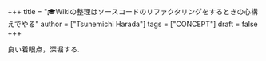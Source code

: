 +++
title = "🎓Wikiの整理はソースコードのリファクタリングをするときの心構えでやる"
author = ["Tsunemichi Harada"]
tags = ["CONCEPT"]
draft = false
+++

良い着眼点，深堀する.
